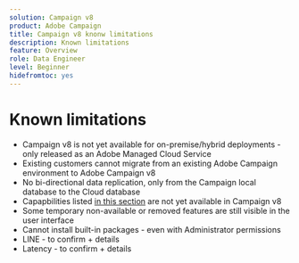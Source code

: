 ```yaml
---
solution: Campaign v8
product: Adobe Campaign
title: Campaign v8 knonw limitations
description: Known limitations
feature: Overview
role: Data Engineer
level: Beginner
hidefromtoc: yes
---
```

# Known limitations

* Campaign v8 is not yet available for on-premise/hybrid deployments - only released as an Adobe Managed Cloud Service
* Existing customers cannot migrate from an existing Adobe Campaign environment to Adobe Campaign v8
* No bi-directional data replication, only from the Campaign local database to the Cloud database
* Capapbilities listed [in this section](capability-matrix.md#gs-unavailable-features) are not yet available in Campaign v8
* Some temporary non-available or removed features are still visible in the user interface
* Cannot install built-in packages - even with Administrator permissions
* LINE - to confirm + details
* Latency - to confirm + details


